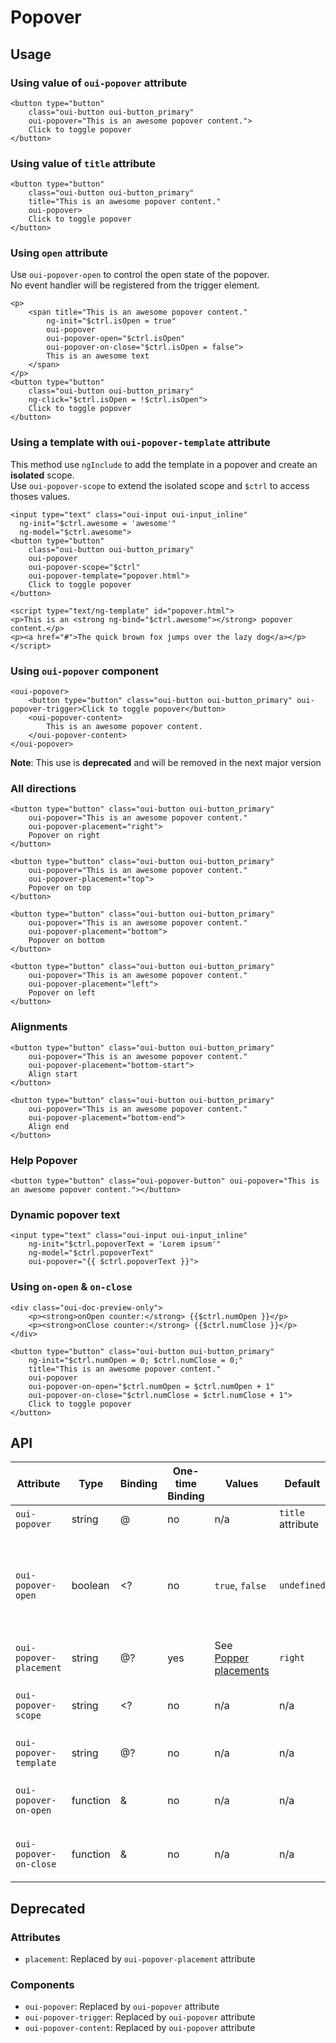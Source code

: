 # Popover

<component-status cx-design="complete" ux="rc"></component-status>

## Usage

### Using value of `oui-popover` attribute

```html:preview
<button type="button"
    class="oui-button oui-button_primary"
    oui-popover="This is an awesome popover content.">
    Click to toggle popover
</button>
```

### Using value of `title` attribute

```html:preview
<button type="button"
    class="oui-button oui-button_primary"
    title="This is an awesome popover content."
    oui-popover>
    Click to toggle popover
</button>
```

### Using `open` attribute

<oui-message type="info">
    Use <code class="oui-doc-codespan">oui-popover-open</code> to control the open state of the popover.<br />
    No event handler will be registered from the trigger element.
</oui-message>

```html:preview
<p>
    <span title="This is an awesome popover content."
        ng-init="$ctrl.isOpen = true"
        oui-popover
        oui-popover-open="$ctrl.isOpen"
        oui-popover-on-close="$ctrl.isOpen = false">
        This is an awesome text
    </span>
</p>
<button type="button"
    class="oui-button oui-button_primary"
    ng-click="$ctrl.isOpen = !$ctrl.isOpen">
    Click to toggle popover
</button>
```

### Using a template with `oui-popover-template` attribute

<oui-message type="warning">
    This method use <code class="oui-doc-codespan">ngInclude</code> to add the template in a popover and create an <strong>isolated</strong> scope.<br />
    Use <code class="oui-doc-codespan">oui-popover-scope</code> to extend the isolated scope and <code class="oui-doc-codespan">$ctrl</code> to access thoses values.
</oui-message>

```html:preview
<input type="text" class="oui-input oui-input_inline"
  ng-init="$ctrl.awesome = 'awesome'"
  ng-model="$ctrl.awesome">
<button type="button"
    class="oui-button oui-button_primary"
    oui-popover
    oui-popover-scope="$ctrl"
    oui-popover-template="popover.html">
    Click to toggle popover
</button>

<script type="text/ng-template" id="popover.html">
<p>This is an <strong ng-bind="$ctrl.awesome"></strong> popover content.</p>
<p><a href="#">The quick brown fox jumps over the lazy dog</a></p>
</script>
```

### Using `oui-popover` component

```html:preview
<oui-popover>
    <button type="button" class="oui-button oui-button_primary" oui-popover-trigger>Click to toggle popover</button>
    <oui-popover-content>
        This is an awesome popover content.
    </oui-popover-content>
</oui-popover>
```

**Note**: This use is **deprecated** and will be removed in the next major version

### All directions

```html:preview
<button type="button" class="oui-button oui-button_primary"
    oui-popover="This is an awesome popover content."
    oui-popover-placement="right">
    Popover on right
</button>

<button type="button" class="oui-button oui-button_primary"
    oui-popover="This is an awesome popover content."
    oui-popover-placement="top">
    Popover on top
</button>

<button type="button" class="oui-button oui-button_primary"
    oui-popover="This is an awesome popover content."
    oui-popover-placement="bottom">
    Popover on bottom
</button>

<button type="button" class="oui-button oui-button_primary"
    oui-popover="This is an awesome popover content."
    oui-popover-placement="left">
    Popover on left
</button>
```

### Alignments

```html:preview
<button type="button" class="oui-button oui-button_primary"
    oui-popover="This is an awesome popover content."
    oui-popover-placement="bottom-start">
    Align start
</button>

<button type="button" class="oui-button oui-button_primary"
    oui-popover="This is an awesome popover content."
    oui-popover-placement="bottom-end">
    Align end
</button>
```

### Help Popover

```html:preview
<button type="button" class="oui-popover-button" oui-popover="This is an awesome popover content."></button>
```

### Dynamic popover text

```html:preview
<input type="text" class="oui-input oui-input_inline"
    ng-init="$ctrl.popoverText = 'Lorem ipsum'"
    ng-model="$ctrl.popoverText"
    oui-popover="{{ $ctrl.popoverText }}">
```

### Using `on-open` & `on-close`

```html:preview
<div class="oui-doc-preview-only">
    <p><strong>onOpen counter:</strong> {{$ctrl.numOpen }}</p>
    <p><strong>onClose counter:</strong> {{$ctrl.numClose }}</p>
</div>

<button type="button" class="oui-button oui-button_primary"
    ng-init="$ctrl.numOpen = 0; $ctrl.numClose = 0;"
    title="This is an awesome popover content."
    oui-popover
    oui-popover-on-open="$ctrl.numOpen = $ctrl.numOpen + 1"
    oui-popover-on-close="$ctrl.numClose = $ctrl.numClose + 1">
    Click to toggle popover
</button>
```

## API

| Attribute                 | Type      | Binding   | One-time Binding  | Values                                                                                        | Default           | Description
| ----                      | ----      | ----      | ----              | ----                                                                                          | ----              | ----
| `oui-popover`             | string    | @         | no                | n/a                                                                                           | `title` attribute | popover content
| `oui-popover-open`        | boolean   | <?        | no                | `true`, `false`                                                                               | `undefined`       | open or close the popover, `onClick` on trigger should be done manually
| `oui-popover-placement`   | string    | @?        | yes               | See [Popper placements](https://popper.js.org/popper-documentation.html#Popper.placements)    | `right`           | modifier for alignment
| `oui-popover-scope`       | string    | <?        | no                | n/a                                                                                           | n/a               | scope of the popover template
| `oui-popover-template`    | string    | @?        | no                | n/a                                                                                           | n/a               | id of the popover template
| `oui-popover-on-open`     | function  | &         | no                | n/a                                                                                           | n/a               | called when popover is opened
| `oui-popover-on-close`    | function  | &         | no                | n/a                                                                                           | n/a               | called when popover is closed

## Deprecated

### Attributes

* `placement`: Replaced by `oui-popover-placement` attribute

### Components

* `oui-popover`: Replaced by `oui-popover` attribute
* `oui-popover-trigger`: Replaced by `oui-popover` attribute
* `oui-popover-content`: Replaced by `oui-popover` attribute
